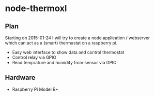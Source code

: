 # node-thermoxl

## Plan
Starting on 2015-01-24 I will try to create a node application / webserver which can act as a (smart) thermastat on a raspberry pi. 

* Easy web interface to show data and control thermostat
* Control relay via GPIO
* Read temprature and humidity from sensor via GPIO

## Hardware

* Raspberry Pi Model B+
